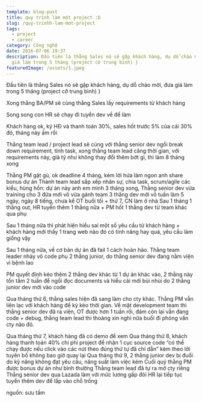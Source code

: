 ```yaml
---
template: blog-post
title: quy trình làm một project :D
slug: /quy-trinhh-lam-mot-project
tags:
  - project
  - career
category: Công nghệ
date: 2016-07-06 19:37
description: Đầu tiên là thằng Sales nó sẽ gặp khách hàng, dụ dỗ chào mời, đưa
  giá làm trong 5 tháng (project cỡ trung bình) }
featuredImage: /assets/1.jpeg
---
```


 Đầu tiên là thằng Sales nó sẽ gặp khách hàng, dụ dỗ chào mời, đưa giá làm trong 5 tháng (project cỡ trung bình)
}

Xong thằng BA/PM sẽ cùng thằng Sales lấy requirements từ khách hàng

Song song con HR sẽ chạy đi tuyển dev về để làm

Khách hàng ok, ký HĐ và thanh toán 30%, sales hốt trước 5% của cái 30% đó, tháng này ấm rồi

Thằng team lead / project lead sẽ cùng với thằng senior dev ngồi break down requirement, tính task, xong thằng team lead căng thời gian, với requirements này, giả tỷ như không thay đổi thêm bớt gì, thì làm 8 tháng xong

Thằng PM gật gù, ok deadline 4 tháng, kèm lời hứa làm ngon anh share bonus dự án
Thành team lead sắp xếp nhân sự, chia task, scrum/agile các kiểu, hùng hồn: dự án này anh em mình 3 tháng xong,
Thằng senior dev vừa training cho 3 đứa mới vô vừa gánh team
3 thằng dev mới vô tuần làm 5 ngày, ngày 8 tiếng, chưa kể OT buổi tối + thứ 7, CN làm ở nhà
Sau 1 tháng 1 thằng out, HR tuyển thêm 1 thằng nữa + PM hốt 1 thằng dev từ team khác qua phụ

Sau 1 tháng nữa thì phát hiện hiểu sai một số yêu cầu từ khách hàng + khách hàng mới thấy 1 trang web nào đó có tính năng hay quá, yêu cầu làm giống vậy

Sau 1 tháng nữa, về cơ bản dự án đã fail 1 cách hoàn hảo. Thằng team leader nhảy vô code phụ 2 thằng junior, do thằng senior dev đang nằm viện vì bệnh lao

PM quyết định kéo thêm 2 thằng dev khác từ 1 dự án khác vào, 2 thằng này tốn tầm 2 tuần để ngồi đọc documents và hiểu cái mới bùi nhùi do 2 thằng junior dev mới vào code

Qua tháng thứ 6, thằng sales hiện đã sang làm cho cty khác. Thằng PM vẫn liên lạc với khách hàng để kỳ kèo thời gian. Về mặt development team thì thằng senior dev đã ra viên, OT được hơn 1 tuần rồi, đám còn lại vẫn đang code + debug, thằng team lead thi thoảng xin nghỉ nữa buổi đi phỏng vấn cty nào đó.

Qua tháng thứ 7, khách hàng đã có demo để xem
Qua tháng thứ 8, khách hàng thanh toán 40% chi phí project để nhận 1 cục source code “có thể chạy được nếu click vào các nút theo đúng thứ tự đã chỉ dẫn” kèm theo lời tuyên bố không bao giờ quay lại
Qua tháng thứ 9, 2 thằng junior dev bị đuổi do kỹ năng không đạt yêu cầu, năng suất làm việc kém
Cuối quý thằng PM được bonus dự án như bình thường
Thằng team lead đã tự ra mở cty riêng
Thằng senior dev qua Lazada làm với mức lương gấp đôi
HR lại tiếp tục tuyển thêm dev để lấp vào chỗ trống

nguồn: sưu tầm